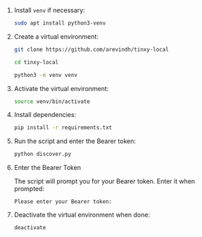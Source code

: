 1. Install `venv` if necessary:

   ```bash
   sudo apt install python3-venv
   ```

2. Create a virtual environment:

   ```bash
   git clone https://github.com/arevindh/tinxy-local

   cd tinxy-local

   python3 -m venv venv
   ```

3. Activate the virtual environment:

   ```bash
   source venv/bin/activate
   ```

4. Install dependencies:

   ```bash
   pip install -r requirements.txt
   ```

5. Run the script and enter the Bearer token:

   ```bash
   python discover.py
   ```

6. Enter the Bearer Token

   The script will prompt you for your Bearer token. Enter it when prompted:

   ```plaintext
   Please enter your Bearer token: 
   ```

7. Deactivate the virtual environment when done:

   ```bash
   deactivate
   ```

